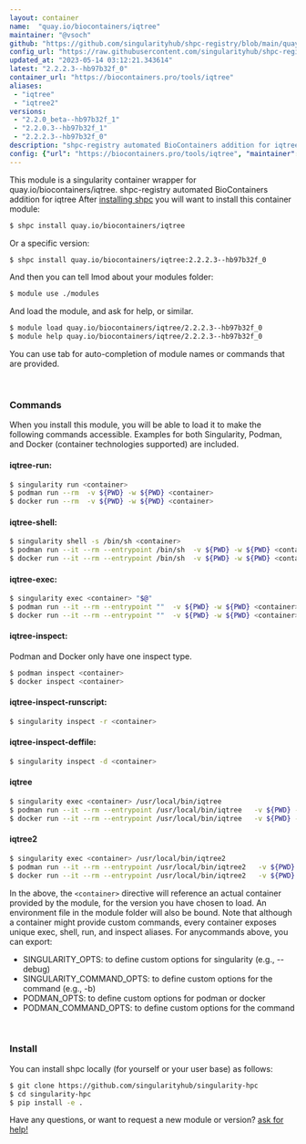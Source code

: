 ```yaml
---
layout: container
name:  "quay.io/biocontainers/iqtree"
maintainer: "@vsoch"
github: "https://github.com/singularityhub/shpc-registry/blob/main/quay.io/biocontainers/iqtree/container.yaml"
config_url: "https://raw.githubusercontent.com/singularityhub/shpc-registry/main/quay.io/biocontainers/iqtree/container.yaml"
updated_at: "2023-05-14 03:12:21.343614"
latest: "2.2.2.3--hb97b32f_0"
container_url: "https://biocontainers.pro/tools/iqtree"
aliases:
 - "iqtree"
 - "iqtree2"
versions:
 - "2.2.0_beta--hb97b32f_1"
 - "2.2.0.3--hb97b32f_1"
 - "2.2.2.3--hb97b32f_0"
description: "shpc-registry automated BioContainers addition for iqtree"
config: {"url": "https://biocontainers.pro/tools/iqtree", "maintainer": "@vsoch", "description": "shpc-registry automated BioContainers addition for iqtree", "latest": {"2.2.2.3--hb97b32f_0": "sha256:4442ecc36f74f42136a862eb4418c07cc3b220fcdc89c933127a14f61af66f97"}, "tags": {"2.2.0_beta--hb97b32f_1": "sha256:96ca289717c1d1d07536802939f2da66c22ccf7e527b22297c78de585358e1c3", "2.2.0.3--hb97b32f_1": "sha256:a4d3f266bfac25f8018eaf03b14db48c66aa6eb02391ad28cf19520d61c3e5fb", "2.2.2.3--hb97b32f_0": "sha256:4442ecc36f74f42136a862eb4418c07cc3b220fcdc89c933127a14f61af66f97"}, "docker": "quay.io/biocontainers/iqtree", "aliases": {"iqtree": "/usr/local/bin/iqtree", "iqtree2": "/usr/local/bin/iqtree2"}}
---
```


This module is a singularity container wrapper for quay.io/biocontainers/iqtree.
shpc-registry automated BioContainers addition for iqtree
After [installing shpc](#install) you will want to install this container module:


```bash
$ shpc install quay.io/biocontainers/iqtree
```

Or a specific version:

```bash
$ shpc install quay.io/biocontainers/iqtree:2.2.2.3--hb97b32f_0
```

And then you can tell lmod about your modules folder:

```bash
$ module use ./modules
```

And load the module, and ask for help, or similar.

```bash
$ module load quay.io/biocontainers/iqtree/2.2.2.3--hb97b32f_0
$ module help quay.io/biocontainers/iqtree/2.2.2.3--hb97b32f_0
```

You can use tab for auto-completion of module names or commands that are provided.

<br>

### Commands

When you install this module, you will be able to load it to make the following commands accessible.
Examples for both Singularity, Podman, and Docker (container technologies supported) are included.

#### iqtree-run:

```bash
$ singularity run <container>
$ podman run --rm  -v ${PWD} -w ${PWD} <container>
$ docker run --rm  -v ${PWD} -w ${PWD} <container>
```

#### iqtree-shell:

```bash
$ singularity shell -s /bin/sh <container>
$ podman run --it --rm --entrypoint /bin/sh  -v ${PWD} -w ${PWD} <container>
$ docker run --it --rm --entrypoint /bin/sh  -v ${PWD} -w ${PWD} <container>
```

#### iqtree-exec:

```bash
$ singularity exec <container> "$@"
$ podman run --it --rm --entrypoint ""  -v ${PWD} -w ${PWD} <container> "$@"
$ docker run --it --rm --entrypoint ""  -v ${PWD} -w ${PWD} <container> "$@"
```

#### iqtree-inspect:

Podman and Docker only have one inspect type.

```bash
$ podman inspect <container>
$ docker inspect <container>
```

#### iqtree-inspect-runscript:

```bash
$ singularity inspect -r <container>
```

#### iqtree-inspect-deffile:

```bash
$ singularity inspect -d <container>
```


#### iqtree

```bash
$ singularity exec <container> /usr/local/bin/iqtree
$ podman run --it --rm --entrypoint /usr/local/bin/iqtree   -v ${PWD} -w ${PWD} <container> -c " $@"
$ docker run --it --rm --entrypoint /usr/local/bin/iqtree   -v ${PWD} -w ${PWD} <container> -c " $@"
```


#### iqtree2

```bash
$ singularity exec <container> /usr/local/bin/iqtree2
$ podman run --it --rm --entrypoint /usr/local/bin/iqtree2   -v ${PWD} -w ${PWD} <container> -c " $@"
$ docker run --it --rm --entrypoint /usr/local/bin/iqtree2   -v ${PWD} -w ${PWD} <container> -c " $@"
```



In the above, the `<container>` directive will reference an actual container provided
by the module, for the version you have chosen to load. An environment file in the
module folder will also be bound. Note that although a container
might provide custom commands, every container exposes unique exec, shell, run, and
inspect aliases. For anycommands above, you can export:

 - SINGULARITY_OPTS: to define custom options for singularity (e.g., --debug)
 - SINGULARITY_COMMAND_OPTS: to define custom options for the command (e.g., -b)
 - PODMAN_OPTS: to define custom options for podman or docker
 - PODMAN_COMMAND_OPTS: to define custom options for the command

<br>

### Install

You can install shpc locally (for yourself or your user base) as follows:

```bash
$ git clone https://github.com/singularityhub/singularity-hpc
$ cd singularity-hpc
$ pip install -e .
```

Have any questions, or want to request a new module or version? [ask for help!](https://github.com/singularityhub/singularity-hpc/issues)